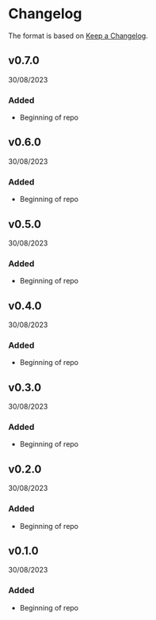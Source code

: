 # Changelog
The format is based on [Keep a Changelog](https://keepachangelog.com/en/1.0.0/).

## v0.7.0
30/08/2023

### Added
* Beginning of repo

## v0.6.0
30/08/2023

### Added
* Beginning of repo

## v0.5.0
30/08/2023

### Added
* Beginning of repo

## v0.4.0
30/08/2023

### Added
* Beginning of repo

## v0.3.0
30/08/2023

### Added
* Beginning of repo

## v0.2.0
30/08/2023

### Added
* Beginning of repo


## v0.1.0
30/08/2023

### Added
* Beginning of repo
